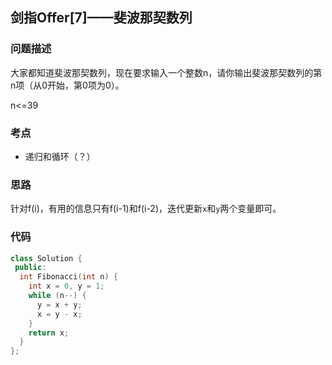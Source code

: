 ## 剑指Offer[7]——斐波那契数列
### 问题描述
大家都知道斐波那契数列，现在要求输入一个整数n，请你输出斐波那契数列的第n项（从0开始，第0项为0）。

n<=39
### 考点
- 递归和循环（？）

### 思路
针对f(i)，有用的信息只有f(i-1)和f(i-2)，迭代更新`x`和`y`两个变量即可。

### 代码
~~~cpp
class Solution {
 public:
  int Fibonacci(int n) {
    int x = 0, y = 1;
    while (n--) {
      y = x + y;
      x = y - x;
    }
    return x;
  }
};
~~~
